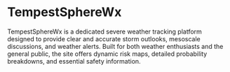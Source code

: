 # TempestSphereWx
TempestSphereWx is a dedicated severe weather tracking platform designed to provide clear and accurate storm outlooks, mesoscale discussions, and weather alerts. Built for both weather enthusiasts and the general public, the site offers dynamic risk maps, detailed probability breakdowns, and essential safety information.
